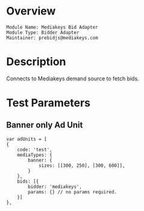 # Overview

```
Module Name: Mediakeys Bid Adapter
Module Type: Bidder Adapter
Maintainer: prebidjs@mediakeys.com
```

# Description

Connects to Mediakeys demand source to fetch bids.

# Test Parameters

## Banner only Ad Unit

```
var adUnits = [
{
    code: 'test',
    mediaTypes: {
        banner: {
            sizes: [[300, 250], [300, 600]],
        }
    },
    bids: [{
        bidder: 'mediakeys',
        params: {} // no params required.
    }]
},
```
